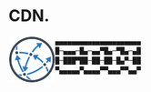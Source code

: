 # CDN. 
<img align="left" style="float:left;border:0px solid black;padding: 1px 1px;" width=80 height=80 src="https://raw.githubusercontent.com/sajith-rahim/cdn/4a983905df53f761b91323ccda2366ead2416410/content/blog/media/cdn.png" alt="cdn-base-logo"/>


```powershell
▄▄▄▄▄▄▄▄▄▄▄▄▄▄▄▄▄▄▄▄▄
█─▄▄▄─█▄─▄▄▀█▄─▀█▄─▄█
█─███▀██─██─██─█▄▀─██
▀▄▄▄▄▄▀▄▄▄▄▀▀▄▄▄▀▀▄▄▀
```





